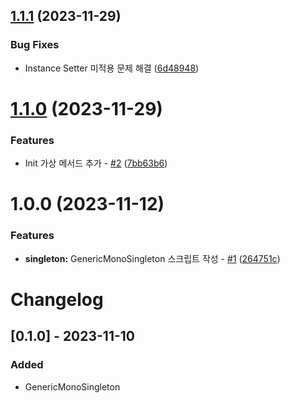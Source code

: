 ## [1.1.1](https://github.com/Eu4ngUnity/unitypackage-generic-singleton/compare/v1.1.0...v1.1.1) (2023-11-29)


### Bug Fixes

* Instance Setter 미적용 문제 해결 ([6d48948](https://github.com/Eu4ngUnity/unitypackage-generic-singleton/commit/6d489486bc224738def1bc0ca591fcf582ff8ec3))

# [1.1.0](https://github.com/Eu4ngUnity/unitypackage-generic-singleton/compare/v1.0.0...v1.1.0) (2023-11-29)


### Features

* Init 가상 메서드 추가 - [#2](https://github.com/Eu4ngUnity/unitypackage-generic-singleton/issues/2) ([7bb63b6](https://github.com/Eu4ngUnity/unitypackage-generic-singleton/commit/7bb63b6ee5a12fcf70d21ea491d6a97d9d2ac337))

# 1.0.0 (2023-11-12)


### Features

* **singleton:** GenericMonoSingleton 스크립트 작성 - [#1](https://github.com/Eu4ngUnity/unitypackage-generic-singleton/issues/1) ([264751c](https://github.com/Eu4ngUnity/unitypackage-generic-singleton/commit/264751ca32d8985553576b1b55b4272778cfb93d))

# Changelog

## [0.1.0] - 2023-11-10

### Added

- GenericMonoSingleton
